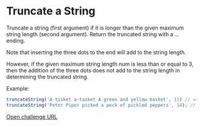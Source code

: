 # Truncate a String

Truncate a string (first argument) if it is longer than the given maximum string length (second argument). Return the truncated string with a ... ending.

Note that inserting the three dots to the end will add to the string length.

However, if the given maximum string length num is less than or equal to 3, then the addition of the three dots does not add to the string length in determining the truncated string.

Example:

```javascript
truncateString('A-tisket a-tasket A green and yellow basket', 11) // => A-ticket...
truncateString('Peter Piper picked a peck of pickled peppers', 14); // => Peter Piper...
```

[Open challenge URL](https://www.freecodecamp.com/challenges/truncate-a-string)
